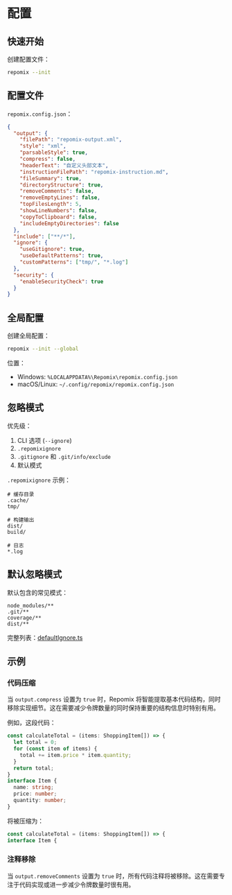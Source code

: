 # 配置

## 快速开始

创建配置文件：
```bash
repomix --init
```

## 配置文件

`repomix.config.json`：
```json
{
  "output": {
    "filePath": "repomix-output.xml",
    "style": "xml",
    "parsableStyle": true,
    "compress": false,
    "headerText": "自定义头部文本",
    "instructionFilePath": "repomix-instruction.md",
    "fileSummary": true,
    "directoryStructure": true,
    "removeComments": false,
    "removeEmptyLines": false,
    "topFilesLength": 5,
    "showLineNumbers": false,
    "copyToClipboard": false,
    "includeEmptyDirectories": false
  },
  "include": ["**/*"],
  "ignore": {
    "useGitignore": true,
    "useDefaultPatterns": true,
    "customPatterns": ["tmp/", "*.log"]
  },
  "security": {
    "enableSecurityCheck": true
  }
}
```

## 全局配置

创建全局配置：
```bash
repomix --init --global
```

位置：
- Windows: `%LOCALAPPDATA%\Repomix\repomix.config.json`
- macOS/Linux: `~/.config/repomix/repomix.config.json`

## 忽略模式

优先级：
1. CLI 选项 (`--ignore`)
2. `.repomixignore`
3. `.gitignore` 和 `.git/info/exclude`
4. 默认模式

`.repomixignore` 示例：
```text
# 缓存目录
.cache/
tmp/

# 构建输出
dist/
build/

# 日志
*.log
```

## 默认忽略模式

默认包含的常见模式：
```text
node_modules/**
.git/**
coverage/**
dist/**
```

完整列表：[defaultIgnore.ts](https://github.com/yamadashy/repomix/blob/main/src/config/defaultIgnore.ts)

## 示例

### 代码压缩

当 `output.compress` 设置为 `true` 时，Repomix 将智能提取基本代码结构，同时移除实现细节。这在需要减少令牌数量的同时保持重要的结构信息时特别有用。

例如，这段代码：

```typescript
const calculateTotal = (items: ShoppingItem[]) => {
  let total = 0;
  for (const item of items) {
    total += item.price * item.quantity;
  }
  return total;
}
interface Item {
  name: string;
  price: number;
  quantity: number;
}
```

将被压缩为：

```typescript
const calculateTotal = (items: ShoppingItem[]) => {
interface Item {
```

### 注释移除

当 `output.removeComments` 设置为 `true` 时，所有代码注释将被移除。这在需要专注于代码实现或进一步减少令牌数量时很有用。
